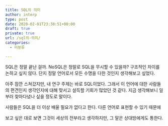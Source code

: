 ```yaml
---
title: SQL의 의미
author: interp
type: post
date: 2020-02-01T23:38:51+00:00
draft: true
private: true
url: /sql의-의미/
categories:
  - 미분류

---
```

SQL은 정말 끝난 걸까. NoSQL은 정말로 SQL을 무시할 수 있을까? 구조적인 차이를 논하고 싶지 않다. 단지 정말 언어로서 모든 수명을 다한 것인지 생각해보고 싶었다.
  
아주 잠깐 스쳐갔지만, 내 연구 주제는 바로 SQL이었다. 그래서 이 언어에 대한 사람들의 편견인지 생각인지에 대해 맞서고 설득할 기회가 많았던 것 같다. 지금 생각해보니 일부러 찾아다녔나 싶을 정도로 말이다.
  
사람들은 SQL을 더 이상 배울 필요가 없다고 한다. 다른 언어로 표현할 수 있기 때문에
  
보고 싶은 대로 보면 그것이 세상의 전부라고 생각하지만, 그 말은 상대방에게도 통한다.